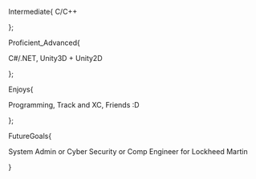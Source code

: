 
Intermediate{
C/C++

};

Proficient_Advanced{

C#/.NET,
Unity3D + Unity2D

};

Enjoys{

Programming,
Track and XC,
Friends :D

};

FutureGoals{

System Admin or Cyber Security or Comp Engineer for Lockheed Martin


}
